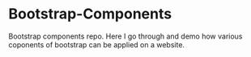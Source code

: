 # Bootstrap-Components
Bootstrap components repo. Here I go through and demo how various coponents of bootstrap can be applied on a website.
